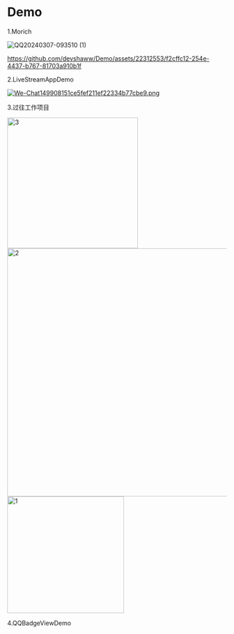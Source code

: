 # Demo
1.Morich

![QQ20240307-093510 (1)](https://github.com/devshaww/Demo/assets/22312553/46a7bb65-25b8-4c8d-a335-d5e7d3545614)

https://github.com/devshaww/Demo/assets/22312553/f2cffc12-254e-4437-b767-81703a910b1f


2.LiveStreamAppDemo

[![We-Chat149908151ce5fef211ef22334b77cbe9.png](https://i.postimg.cc/RZ6g9DxR/We-Chat149908151ce5fef211ef22334b77cbe9.png)](https://postimg.cc/rDT1Ngm0)

3.过往工作项目

<img width="300" alt="3" src="https://github.com/devshaww/Demo/assets/22312553/aca22ae5-fdb9-4978-941a-17af0b8c6f04">
<img width="569" alt="2" src="https://github.com/devshaww/Demo/assets/22312553/18a5e8b6-c5b6-40ae-88e4-e1abbf779283">
<img width="268" alt="1" src="https://github.com/devshaww/Demo/assets/22312553/11901555-b907-4c33-8ac5-5067cf87ea43">


4.QQBadgeViewDemo

